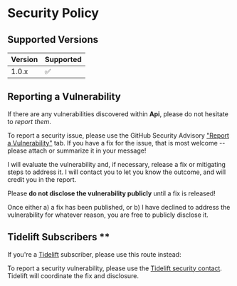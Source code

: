 # Security Policy

## Supported Versions

| Version | Supported          |
|---------|--------------------|
| 1.0.x   | :white_check_mark: |

## Reporting a Vulnerability

If there are any vulnerabilities discovered within **Api**, please do not hesitate to _report them_. 

To report a security issue, please use the GitHub Security Advisory ["Report a Vulnerability"](https://github.com/ericsizemore/api/security/advisories/new) tab. If you have a fix for the issue, that is most welcome -- please attach or summarize it in your message!

I will evaluate the vulnerability and, if necessary, release a fix or mitigating steps to address it. I will contact you to let you know the outcome, and will credit you in the report.

   Please **do not disclose the vulnerability publicly** until a fix is released!

Once either a) a fix has been published, or b) I have declined to address the vulnerability for whatever reason, you are free to publicly disclose it.

## Tidelift Subscribers **

If you're a [Tidelift](https://tidelift.com/) subscriber, please use this route instead:

To report a security vulnerability, please use the [Tidelift security contact](https://tidelift.com/security).
Tidelift will coordinate the fix and disclosure.
